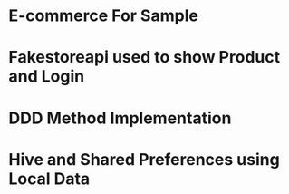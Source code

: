 # E-commerce For Sample
# Fakestoreapi used to show Product and Login
# DDD Method Implementation
# Hive and Shared Preferences using Local Data
